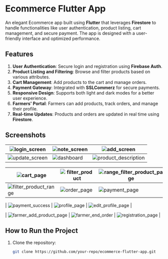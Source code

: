 # Ecommerce Flutter App

An elegant Ecommerce app built using **Flutter** that leverages **Firestore** to handle functionalities like user authentication, product listing, cart management, and secure payment. The app is designed with a user-friendly interface and optimized performance.

## Features

1. **User Authentication**: Secure login and registration using **Firebase Auth**.
2. **Product Listing and Filtering**: Browse and filter products based on various attributes.
3. **Cart Management**: Add products to the cart and manage orders.
4. **Payment Gateway**: Integrated with **SSLCommerz** for secure payments.
5. **Responsive Design**: Supports both light and dark modes for a better user experience.
6. **Farmers' Portal**: Farmers can add products, track orders, and manage their profile.
7. **Real-time Updates**: Products and orders are updated in real time using **Firestore**.

## Screenshots

| ![login_screen](https://github.com/user-attachments/assets/32410e27-bd40-46ae-9b65-f1c0fa151fa3) | ![note_screen](https://github.com/user-attachments/assets/f83df247-ecce-4703-a1e4-960deefa40f6) | ![add_screen](https://github.com/user-attachments/assets/9f725f87-f149-43e9-b5ef-9f87dc340be9) |
| ------------------------------------------------------------------------------------------------ | ------------------------------------------------------------------------------------------------ | ------------------------------------------------------------------------------------------------ |
| ![update_screen](https://github.com/user-attachments/assets/04f004f3-4737-404c-97ac-e916f83f51d9) | ![dashboard](https://github.com/user-attachments/assets/02a685d3-229d-495a-9c5e-114efa4a6ef8)   | ![product_description](https://github.com/user-attachments/assets/49eb52d0-7cb7-47f6-8ecd-eacbca2a8067) |

| ![cart_page](https://github.com/user-attachments/assets/27b60f65-c069-4d7a-9725-52fe4c529f3c)        | ![filter_product](https://github.com/user-attachments/assets/1b439358-212e-4342-821a-6351c5b73ba1)    | ![range_filter_product_page](https://github.com/user-attachments/assets/4e882b6d-26cb-4991-8df8-7f3f44efe643) |
| ------------------------------------------------------------------------------------------------ | ------------------------------------------------------------------------------------------------ | ------------------------------------------------------------------------------------------------ |
| ![filter_product_range](https://github.com/user-attachments/assets/2877395e-f311-4534-b955-a1f554aa31b3) | ![order_page](https://github.com/user-attachments/assets/10cc9396-25a5-408c-94da-b08edeb27384)              | ![payment_page](https://github.com/user-attachments/assets/b299c37e-e6d5-4d61-a23d-837dfc31f29a)        |

| ![payment_success](https://github.com/user-attachments/assets/a5bdedd8-be24-4d44-afac-f532e9687e12)       | ![profile_page](https://github.com/user-attachments/assets/ed79526a-9b3f-4fea-a2ef-9b90565a593d)        | ![edit_profile_page](https://github.com/user-attachments/assets/820e6251-8a9a-427b-909a-03139307504e)   |

| ![farmer_add_product_page](https://github.com/user-attachments/assets/9af6c609-0ccb-4171-92b9-bffb610cadd0) | ![farmer_end_order](https://github.com/user-attachments/assets/43662126-031e-4493-a11f-146401c77855)      | ![registration_page](https://github.com/user-attachments/assets/db1bff68-5b28-4990-9efc-66d7c0bf929b)    |

## How to Run the Project

1. Clone the repository:
   ```bash
   git clone https://github.com/your-repo/ecommerce-flutter-app.git
